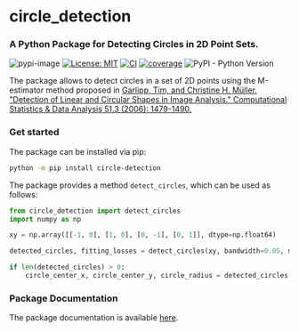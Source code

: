 # circle_detection

### A Python Package for Detecting Circles in 2D Point Sets.

![pypi-image](https://badge.fury.io/py/circle_detection.svg)
[![License: MIT](https://img.shields.io/badge/License-MIT-yellow.svg)](https://opensource.org/licenses/MIT)
[![CI](https://github.com/josafatburmeister/circle_detection/actions/workflows/code-quality-main.yml/badge.svg)](https://github.com/josafatburmeister/circle_detection/actions/workflows/code-quality-main.yml)
[![coverage](https://codecov.io/gh/josafatburmeister/circle_detection/branch/main/graph/badge.svg)](https://codecov.io/github/josafatburmeister/circle_detection?branch=main)
![PyPI - Python Version](https://img.shields.io/pypi/pyversions/circle_detection)

The package allows to detect circles in a set of 2D points using the M-estimator method proposed in [Garlipp, Tim, and Christine H. Müller. "Detection of Linear and Circular Shapes in Image Analysis." Computational Statistics & Data Analysis 51.3 (2006): 1479-1490.](<https://doi.org/10.1016/j.csda.2006.04.022>)

### Get started

The package can be installed via pip:

```bash
python -m pip install circle-detection
```

The package provides a method ```detect_circles```, which can be used as follows:

```python
from circle_detection import detect_circles
import numpy as np

xy = np.array([[-1, 0], [1, 0], [0, -1], [0, 1]], dtype=np.float64)

detected_circles, fitting_losses = detect_circles(xy, bandwidth=0.05, max_circles=1)

if len(detected_circles) > 0:
    circle_center_x, circle_center_y, circle_radius = detected_circles[0]
```

### Package Documentation

The package documentation is available [here](https://josafatburmeister.github.io/circle_detection/stable).